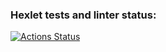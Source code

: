 ### Hexlet tests and linter status:
[![Actions Status](https://github.com/LikerK/python-project-lvl4/workflows/hexlet-check/badge.svg)](https://github.com/LikerK/python-project-lvl4/actions)